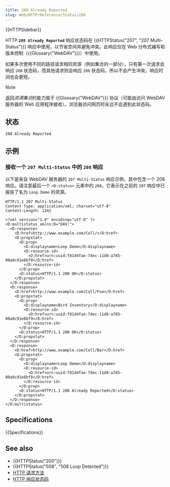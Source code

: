 ```yaml
---
title: 208 Already Reported
slug: Web/HTTP/Reference/Status/208
---
```


{{HTTPSidebar}}

HTTP **`208 Already Reported`** 响应状态码在 {{HTTPStatus("207", "207 Multi-Status")}} 响应中使用，以节省空间并避免冲突。此响应仅在 Web 分布式编写和版本控制（{{Glossary("WebDAV")}}）中使用。

如果多次使用不同的路径请求相同资源（例如集合的一部分），只有第一次请求会响应 `200` 状态码，而其他请求则会响应 `208` 状态码，所以不会产生冲突，响应时间也会更短。

> [!NOTE]
> 返回*资源集合*的能力属于 {{Glossary("WebDAV")}} 协议（可能由访问 WebDAV 服务器的 Web 应用程序接收）。浏览器访问网页时永远不会遇到此状态码。

## 状态

```http
208 Already Reported
```

## 示例

### 接收一个 `207 Multi-Status` 中的 `208` 响应

以下是来自 WebDAV 服务器的 `207 Multi-Status` 响应示例，其中包含一个 208 响应。请注意最后一个 `<D:status>` 元素中的 `208`，它表示在之前的 `207` 响应中已报告了名为 `Loop Demo` 的资源。

```http
HTTP/1.1 207 Multi-Status
Content-Type: application/xml; charset="utf-8"
Content-Length: 1241

<?xml version="1.0" encoding="utf-8" ?>
<D:multistatus xmlns:D="DAV:">
  <D:response>
    <D:href>http://www.example.com/Coll/</D:href>
    <D:propstat>
      <D:prop>
        <D:displayname>Loop Demo</D:displayname>
        <D:resource-id>
          <D:href>urn:uuid:f81d4fae-7dec-11d0-a765-00a0c91e6bf8</D:href>
        </D:resource-id>
      </D:prop>
      <D:status>HTTP/1.1 200 OK</D:status>
    </D:propstat>
  </D:response>
  <D:response>
    <D:href>http://www.example.com/Coll/Foo</D:href>
    <D:propstat>
      <D:prop>
        <D:displayname>Bird Inventory</D:displayname>
        <D:resource-id>
          <D:href>urn:uuid:f81d4fae-7dec-11d0-a765-00a0c91e6bf9</D:href>
        </D:resource-id>
      </D:prop>
      <D:status>HTTP/1.1 200 OK</D:status>
    </D:propstat>
  </D:response>
  <D:response>
    <D:href>http://www.example.com/Coll/Bar</D:href>
    <D:propstat>
      <D:prop>
        <D:displayname>Loop Demo</D:displayname>
        <D:resource-id>
          <D:href>urn:uuid:f81d4fae-7dec-11d0-a765-00a0c91e6bf8</D:href>
        </D:resource-id>
      </D:prop>
      <D:status>HTTP/1.1 208 Already Reported</D:status>
    </D:propstat>
  </D:response>
</D:multistatus>
```

## Specifications

{{Specifications}}

## See also

- {{HTTPStatus("200")}}
- {{HTTPStatus("508", "508 Loop Detected")}}
- [HTTP 请求方法](/zh-CN/docs/Web/HTTP/Reference/Methods)
- [HTTP 响应状态码](/zh-CN/docs/Web/HTTP/Reference/Status)
